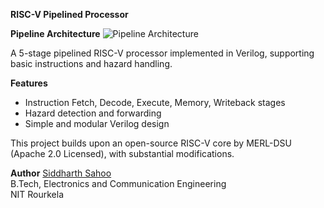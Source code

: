 **RISC-V Pipelined Processor**

**Pipeline Architecture**
![Pipeline Architecture](assets/Pipeline_Architechture.png)


A 5-stage pipelined RISC-V processor implemented in Verilog, supporting basic instructions and hazard handling.

**Features**
- Instruction Fetch, Decode, Execute, Memory, Writeback stages  
- Hazard detection and forwarding
- Simple and modular Verilog design

This project builds upon an open-source RISC-V core by MERL-DSU (Apache 2.0 Licensed), with substantial modifications.

**Author**
[Siddharth Sahoo](https://github.com/Siddharth-Sahoo9)  
B.Tech, Electronics and Communication Engineering  
NIT Rourkela
